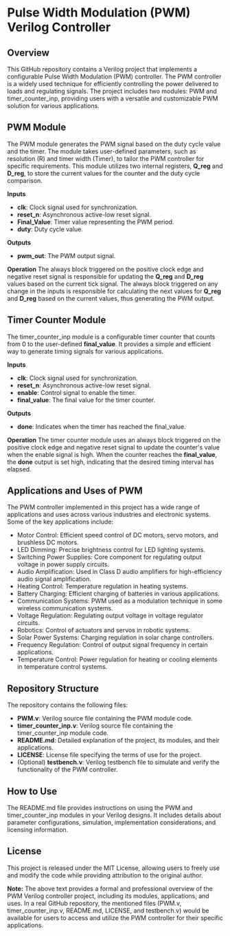 # Pulse Width Modulation (PWM) Verilog Controller

## Overview
This GitHub repository contains a Verilog project that implements a configurable Pulse Width Modulation (PWM) controller. The PWM controller is a widely used technique for efficiently controlling the power delivered to loads and regulating signals. The project includes two modules: PWM and timer_counter_inp, providing users with a versatile and customizable PWM solution for various applications.

## PWM Module
The PWM module generates the PWM signal based on the duty cycle value and the timer. The module takes user-defined parameters, such as resolution (R) and timer width (Timer), to tailor the PWM controller for specific requirements. This module utilizes two internal registers, **Q_reg** and **D_reg**, to store the current values for the counter and the duty cycle comparison.

**Inputs**
- **clk**: Clock signal used for synchronization.
- **reset_n**: Asynchronous active-low reset signal.
- **Final_Value**: Timer value representing the PWM period.
- **duty**: Duty cycle value.

**Outputs**
- **pwm_out**: The PWM output signal.

**Operation**
The always block triggered on the positive clock edge and negative reset signal is responsible for updating the **Q_reg** and **D_reg** values based on the current tick signal.
The always block triggered on any change in the inputs is responsible for calculating the next values for **Q_reg** and **D_reg** based on the current values, thus generating the PWM output.

## Timer Counter Module
The timer_counter_inp module is a configurable timer counter that counts from 0 to the user-defined **final_value**. It provides a simple and efficient way to generate timing signals for various applications.

**Inputs**
- **clk**: Clock signal used for synchronization.
- **reset_n**: Asynchronous active-low reset signal.
- **enable**: Control signal to enable the timer.
- **final_value**: The final value for the timer counter.

**Outputs**
- **done**: Indicates when the timer has reached the final_value.

**Operation**
The timer counter module uses an always block triggered on the positive clock edge and negative reset signal to update the counter's value when the enable signal is high. When the counter reaches the **final_value**, the **done** output is set high, indicating that the desired timing interval has elapsed.

## Applications and Uses of PWM
The PWM controller implemented in this project has a wide range of applications and uses across various industries and electronic systems. Some of the key applications include:

- Motor Control: Efficient speed control of DC motors, servo motors, and brushless DC motors.
- LED Dimming: Precise brightness control for LED lighting systems.
- Switching Power Supplies: Core component for regulating output voltage in power supply circuits.
- Audio Amplification: Used in Class D audio amplifiers for high-efficiency audio signal amplification.
- Heating Control: Temperature regulation in heating systems.
- Battery Charging: Efficient charging of batteries in various applications.
- Communication Systems: PWM used as a modulation technique in some wireless communication systems.
- Voltage Regulation: Regulating output voltage in voltage regulator circuits.
- Robotics: Control of actuators and servos in robotic systems.
- Solar Power Systems: Charging regulation in solar charge controllers.
- Frequency Regulation: Control of output signal frequency in certain applications.
- Temperature Control: Power regulation for heating or cooling elements in temperature control systems.

## Repository Structure
The repository contains the following files:

- **PWM.v**: Verilog source file containing the PWM module code.
- **timer_counter_inp.v**: Verilog source file containing the timer_counter_inp module code.
- **README.md**: Detailed explanation of the project, its modules, and their applications.
- **LICENSE**: License file specifying the terms of use for the project.
- (Optional) **testbench.v**: Verilog testbench file to simulate and verify the functionality of the PWM controller.

## How to Use
The README.md file provides instructions on using the PWM and timer_counter_inp modules in your Verilog designs. It includes details about parameter configurations, simulation, implementation considerations, and licensing information.

## License
This project is released under the MIT License, allowing users to freely use and modify the code while providing attribution to the original author.

**Note:** The above text provides a formal and professional overview of the PWM Verilog controller project, including its modules, applications, and uses. In a real GitHub repository, the mentioned files (PWM.v, timer_counter_inp.v, README.md, LICENSE, and testbench.v) would be available for users to access and utilize the PWM controller for their specific applications.
